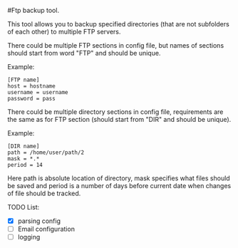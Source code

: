 #Ftp backup tool.


This tool allows you to backup specified directories (that are not subfolders of each other)
to multiple FTP servers.


There could be multiple FTP sections in config file,
but names of sections should start from word "FTP" and should be unique.

Example:
```
[FTP name]
host = hostname
username = username
password = pass
```


There could be multiple directory sections in config file,
requirements are the same as for FTP section (should start from "DIR" and should be unique).

Example:
```
[DIR name]
path = /home/user/path/2
mask = *.*
period = 14
```

Here path is absolute location of directory,
mask specifies what files should be saved
and period is a number of days before current date when changes of file should be tracked.

TODO List:
- [x] parsing config
- [ ] Email configuration
- [ ] logging
